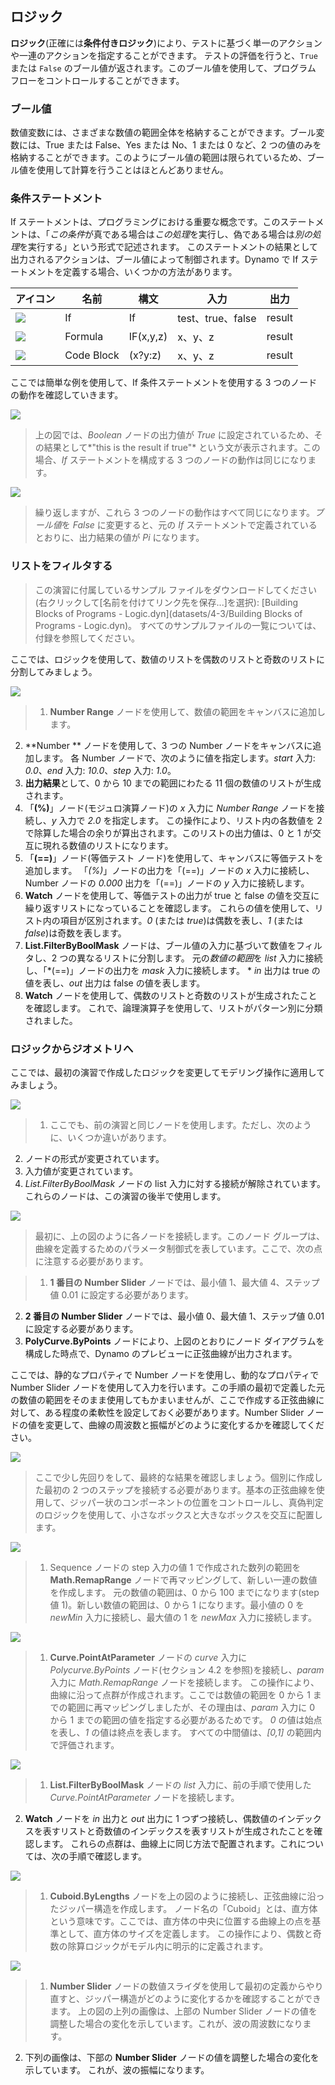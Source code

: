 

## ロジック

**ロジック**(正確には**条件付きロジック**)により、テストに基づく単一のアクションや一連のアクションを指定することができます。 テストの評価を行うと、```True``` または ```False``` のブール値が返されます。このブール値を使用して、プログラム フローをコントロールすることができます。

### ブール値

数値変数には、さまざまな数値の範囲全体を格納することができます。ブール変数には、True または False、Yes または No、1 または 0 など、2 つの値のみを格納することができます。このようにブール値の範囲は限られているため、ブール値を使用して計算を行うことはほとんどありません。

### 条件ステートメント

If ステートメントは、プログラミングにおける重要な概念です。このステートメントは、「*この条件*が真である場合は*この処理*を実行し、偽である場合は*別の処理*を実行する」という形式で記述されます。 このステートメントの結果として出力されるアクションは、ブール値によって制御されます。Dynamo で If ステートメントを定義する場合、いくつかの方法があります。

|アイコン|名前|構文|入力|出力|
| -- | -- | -- | -- | -- |
|![](../images/icons/DSCoreNodesUI-Logic-If-Large.jpg)|If|If|test、true、false|result|
|![](../images/icons/DSCoreNodesUI-Formula-Large.jpg)|Formula|IF(x,y,z)|x、y、z|result|
|![](../images/icons/Dynamo-Nodes-CodeBlockNodeModel-Large.jpg)|Code Block|(x?y:z)|x、y、z|result|

ここでは簡単な例を使用して、If 条件ステートメントを使用する 3 つのノードの動作を確認していきます。

![](images/4-3/IFs.jpg)

> 上の図では、*Boolean* ノードの出力値が *True* に設定されているため、その結果として*"this is the result if true"* という文が表示されます。この場合、*If* ステートメントを構成する 3 つのノードの動作は同じになります。

![](images/4-3/IFs2.jpg)

> 繰り返しますが、これら 3 つのノードの動作はすべて同じになります。*ブール値*を *False* に変更すると、元の *If* ステートメントで定義されているとおりに、出力結果の値が *Pi* になります。

### リストをフィルタする

> この演習に付属しているサンプル ファイルをダウンロードしてください(右クリックして[名前を付けてリンク先を保存...]を選択): [Building Blocks of Programs - Logic.dyn](datasets/4-3/Building Blocks of Programs - Logic.dyn)。 すべてのサンプルファイルの一覧については、付録を参照してください。

ここでは、ロジックを使用して、数値のリストを偶数のリストと奇数のリストに分割してみましょう。

![](images/4-3/01.jpg)

> 1. **Number Range** ノードを使用して、数値の範囲をキャンバスに追加します。
2. **Number ** ノードを使用して、3 つの Number ノードをキャンバスに追加します。 各 Number ノードで、次のように値を指定します。*start* 入力: *0.0*、*end* 入力: *10.0*、*step* 入力: *1.0*。
3. **出力結果**として、0 から 10 までの範囲にわたる 11 個の数値のリストが生成されます。
4. 「**(%)**」ノード(モジュロ演算ノード)の *x* 入力に *Number Range* ノードを接続し、*y* 入力で *2.0* を指定します。 この操作により、リスト内の各数値を 2 で除算した場合の余りが算出されます。このリストの出力値は、0 と 1 が交互に現れる数値のリストになります。
5. 「**(==)**」ノード(等価テスト ノード)を使用して、キャンバスに等価テストを追加します。 「*(%)*」ノードの出力を「(==)」ノードの *x* 入力に接続し、Number ノードの *0.000* 出力を「(==)」ノードの *y* 入力に接続します。
6. **Watch** ノードを使用して、等価テストの出力が true と false の値を交互に繰り返すリストになっていることを確認します。 これらの値を使用して、リスト内の項目が区別されます。*0* (または *true*)は偶数を表し、*1* (または *false*)は奇数を表します。
7. **List.FilterByBoolMask** ノードは、ブール値の入力に基づいて数値をフィルタし、2 つの異なるリストに分割します。 元の*数値の範囲*を *list* 入力に接続し、「*(==)」ノードの出力を *mask* 入力に接続します。 * *in* 出力は true の値を表し、*out* 出力は false の値を表します。
8. **Watch** ノードを使用して、偶数のリストと奇数のリストが生成されたことを確認します。 これで、論理演算子を使用して、リストがパターン別に分類されました。

### ロジックからジオメトリへ

ここでは、最初の演習で作成したロジックを変更してモデリング操作に適用してみましょう。

![](images/4-3/02.png)

> 1. ここでも、前の演習と同じノードを使用します。ただし、次のように、いくつか違いがあります。
2. ノードの形式が変更されています。
3. 入力値が変更されています。
4. *List.FilterByBoolMask* ノードの list 入力に対する接続が解除されています。 これらのノードは、この演習の後半で使用します。

![](images/4-3/03.png)

> 最初に、上の図のように各ノードを接続します。このノード グループは、曲線を定義するためのパラメータ制御式を表しています。ここで、次の点に注意する必要があります。

> 1. **1 番目の Number Slider** ノードでは、最小値 1、最大値 4、ステップ値 0.01 に設定する必要があります。
2. **2 番目の Number Slider** ノードでは、最小値 0、最大値 1、ステップ値 0.01 に設定する必要があります。
3. **PolyCurve.ByPoints** ノードにより、上図のとおりにノード ダイアグラムを構成した時点で、Dynamo のプレビューに正弦曲線が出力されます。

ここでは、静的なプロパティで Number ノードを使用し、動的なプロパティで Number Slider ノードを使用して入力を行います。この手順の最初で定義した元の数値の範囲をそのまま使用してもかまいませんが、ここで作成する正弦曲線に対して、ある程度の柔軟性を設定しておく必要があります。Number Slider ノードの値を変更して、曲線の周波数と振幅がどのように変化するかを確認してください。

![](images/4-3/04.png)

> ここで少し先回りをして、最終的な結果を確認しましょう。個別に作成した最初の 2 つのステップを接続する必要があります。基本の正弦曲線を使用して、ジッパー状のコンポーネントの位置をコントロールし、真偽判定のロジックを使用して、小さなボックスと大きなボックスを交互に配置します。

![](images/4-3/05.png)

> 1. Sequence ノードの step 入力の値 1 で作成された数列の範囲を **Math.RemapRange** ノードで再マッピングして、新しい一連の数値を作成します。 元の数値の範囲は、0 から 100 までになります(step 値 1)。新しい数値の範囲は、0 から 1 になります。最小値の 0 を *newMin* 入力に接続し、最大値の 1 を *newMax* 入力に接続します。

![](images/4-3/06.png)

> 1. **Curve.PointAtParameter** ノードの *curve* 入力に *Polycurve.ByPoints* ノード(セクション 4.2 を参照)を接続し、*param* 入力に *Math.RemapRange* ノードを接続します。 この操作により、曲線に沿って点群が作成されます。ここでは数値の範囲を 0 から 1 までの範囲に再マッピングしましたが、その理由は、*param* 入力に 0 から 1 までの範囲の値を指定する必要があるためです。 *0* の値は始点を表し、*1* の値は終点を表します。 すべての中間値は、*[0,1]* の範囲内で評価されます。

![](images/4-3/07.png)

> 1. **List.FilterByBoolMask** ノードの *list* 入力に、前の手順で使用した *Curve.PointAtParameter* ノードを接続します。
2. **Watch** ノードを *in* 出力と *out* 出力に 1 つずつ接続し、偶数値のインデックスを表すリストと奇数値のインデックスを表すリストが生成されたことを確認します。 これらの点群は、曲線上に同じ方法で配置されます。これについては、次の手順で確認します。

![](images/4-3/08.png)

> 1. **Cuboid.ByLengths** ノードを上の図のように接続し、正弦曲線に沿ったジッパー構造を作成します。 ノード名の「Cuboid」とは、直方体という意味です。ここでは、直方体の中央に位置する曲線上の点を基準として、直方体のサイズを定義します。 この操作により、偶数と奇数の除算ロジックがモデル内に明示的に定義されます。

![](images/4-3/matrix.png)

> 1. **Number Slider** ノードの数値スライダを使用して最初の定義からやり直すと、ジッパー構造がどのように変化するかを確認することができます。 上の図の上列の画像は、上部の Number Slider ノードの値を調整した場合の変化を示しています。これが、波の周波数になります。
2. 下列の画像は、下部の **Number Slider** ノードの値を調整した場合の変化を示しています。 これが、波の振幅になります。

